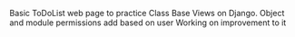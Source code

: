 Basic ToDoList web page to practice Class Base Views on Django.
Object and module permissions add based on user
Working on improvement to it
